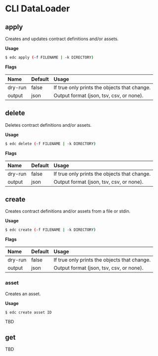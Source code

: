 # CLI DataLoader

## apply

Creates and updates contract definitions and/or assets.

__Usage__

```bash
$ edc apply (-f FILENAME | -k DIRECTORY)
```

__Flags__

| Name    | Default | Usage                                        |
|:--------|:--------|:---------------------------------------------|
| dry-run | false   | If true only prints the objects that change. |
| output  | json    | Output format (json, tsv, csv, or none).     |

## delete

Deletes contract definitions and/or assets.

__Usage__

```bash
$ edc delete (-f FILENAME | -k DIRECTORY)
```

__Flags__

| Name    | Default | Usage                                        |
|:--------|:--------|:---------------------------------------------|
| dry-run | false   | If true only prints the objects that change. |
| output  | json    | Output format (json, tsv, csv, or none).     |

## create

Creates contract definitions and/or assets from a file or stdin.

__Usage__

```bash
$ edc create (-f FILENAME | -k DIRECTORY)
```

__Flags__

| Name    | Default | Usage                                        |
|:--------|:--------|:---------------------------------------------|
| dry-run | false   | If true only prints the objects that change. |
| output  | json    | Output format (json, tsv, csv, or none).     |

### asset

Creates an asset.

__Usage__

```bash
$ edc create asset ID 
```

TBD

## get

TBD
